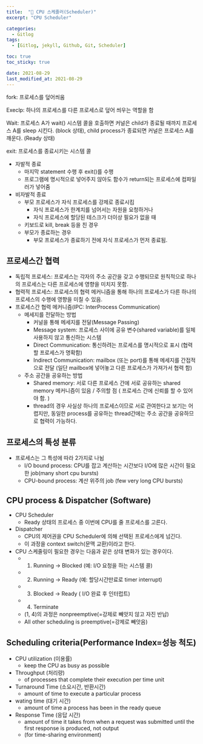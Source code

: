 ```yaml
---
title:  "📌 CPU 스케줄러(Scheduler)"
excerpt: "CPU Scheduler"

categories:
  - Gitlog
tags:
  - [Gitlog, jekyll, Github, Git, Scheduler]

toc: true
toc_sticky: true

date: 2021-08-29
last_modified_at: 2021-08-29
---
```


fork: 프로세스를 덮어씌움

Execlp: 하나의 프로세스를 다른 프로세스로 덮어 씌우는 역할을 함

Wait: 프로세스 A가 wait() 시스템 콜을 호출하면 커널은 child가 종료될 때까지 프로세스 A를 sleep 시킨다. (block 상태), child process가 종료되면 커널은 프로세스 A를 깨운다. (Ready 상태)

exit: 프로세스를 종료시키는 시스템 콜

- 자발적 종료
  - 마지막 statement 수행 후 exit()를 수행
  - 프로그램에 명시적으로 넣어주지 않아도 함수가 return되는 프로세스에 컴파일러가 넣어줌
- 비자발적 종료
  - 부모 프로세스가 자식 프로세스를 강제로 종료시킴
    - 자식 프로세스가 한계치를 넘어서는 자원을 요청하거나
    - 자식 프로세스에 할당된 테스크가 더이상 필요가 없을 때
  - 키보드로 kill, break 등을 친 경우
  - 부모가 종료하는 경우
    - 부모 프로세스가 종료하기 전에 자식 프로세스가 먼저 종료됨.

## 프로세스간 협력

- 독립적 프로세스: 프로세스는 각자의 주소 공간을 갖고 수행되므로 원칙적으로 하나의 프로세스는 다른 프로세스에 영향을 미치지 못함.
- 협력적 프로세스: 프로세스의 협력 메커니즘을 통해 하나의 프로세스가 다른 하나의 프로세스의 수행에 영향을 미칠 수 있음.
- 프로세스간 협력 메커니즘(IPC: InterProcess Communication)
  - 메세지를 전달하는 방법
    - 커널을 통해 메세지를 전달(Message Passing)
    - Message system: 프로세스 사이에 공유 변수(shared variable)를 일체 사용하지 않고 통신하는 시스템
    - Direct Communication: 통신하려는 프로세스를 명시적으로 표시 (협력할 프로세스가 명확함)
    - Indirect Communication: mailbox (또는 port)를 통해 메세지를 간접적으로 전달 (일단 mailbox에 넣어놓고 다른 프로세스가 가져가서 협력 함)
  - 주소 공간을 공유하는 방법
    - Shared memory: 서로 다른 프로세스 간에 서로 공유하는 shared memory 메커니즘이 있음 / 주의할 점 ( 프로세스 간에 신뢰를 할 수 있어야 함. )
    - thread의 경우 사실상 하나의 프로세스이므로 서로 관여한다고 보기는 어렵지만, 동일한 process를 공유하는 thread간에는 주소 공간을 공유하므로 협력이 가능하다.

## 프로세스의 특성 분류

- 프로세스는 그 특성에 따라 2가지로 나뉨
  - I/O bound process: CPU를 잡고 계산하는 시간보다 I/O에 많은 시간이 필요한 job(many short cpu bursts)
  - CPU-bound process: 계산 위주의 job (few very long CPU bursts)

## CPU process & Dispatcher (Software)

- CPU Scheduler
  - Ready 상태의 프로세스 중 이번에 CPU를 줄 프로세스를 고른다.
- Dispatcher
  - CPU의 제어권을 CPU Scheduler에 의해 선택된 프로세스에게 넘긴다.
  - 이 과정을 context switch(문맥 교환)이라고 한다.
- CPU 스케줄링이 필요한 경우는 다음과 같은 상태 변화가 있는 경우이다.
  - 1. Running → Blocked (예: I/O 요청을 하는 시스템 콜)
  - 2. Running → Ready (예: 할당시간만료로 timer interrupt)
  - 3. Blocked → Ready ( I/O 완료 후 인터럽트)
  - 4. Terminate
  - (1, 4)의 과정은 nonpreemptive(=강제로 빼앗지 않고 자진 반납)
  - All other scheduling is preemptive(=강제로 빼앗음)

## Scheduling criteria(Performance Index=성능 척도)

- CPU utilization (이용률)
  - keep the CPU as busy as possible
- Throughput (처리량)
  - of processes that complete their execution per time unit
- Turnaround Time (소요시간, 반환시간)
  - amount of time to execute a particular process
- wating time (대기 시간)
  - amount of time a process has been in the ready queue
- Response Time (응답 시간)
  - amount of time it takes from when a request was submitted until the first response is produced, not output
  - (for time-sharing environment)